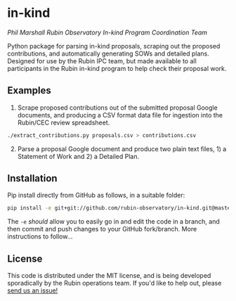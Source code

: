 # in-kind

_Phil Marshall_
_Rubin Observatory In-kind Program Coordination Team_

Python package for parsing in-kind proposals, scraping out the proposed contributions, and automatically generating SOWs and detailed plans. Designed for use by the Rubin IPC team, but made available to all participants in the Rubin in-kind program to help check their proposal work.

## Examples

1. Scrape proposed contributions out of the submitted proposal Google documents, and producing a CSV format data file for ingestion into the Rubin/CEC review spreadsheet.

```bash
./extract_contributions.py proposals.csv > contributions.csv
```

2. Parse a proposal Google document and produce two plain text files, 1) a Statement of Work and 2) a Detailed Plan.

## Installation

Pip install directly from GitHub as follows, in a suitable folder:
```bash
pip install -e git+git://github.com/rubin-observatory/in-kind.git@master#egg=inkind
```
The `-e` _should_ allow you to easily go in and edit the code in a branch, and then commit and push changes to your GitHub fork/branch. More instructions to follow...

## License

This code is distributed under the MIT license, and is being developed sporadically by the Rubin operations team. If you'd like to help out, please [send us an issue!](https://github.com/rubin-observatory/in-kind/issues/new?body=@drphilmarshall)
